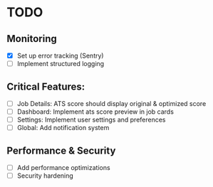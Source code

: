 # TODO

## Monitoring

- [x] Set up error tracking (Sentry)
- [ ] Implement structured logging

## Critical Features:

- [ ] Job Details: ATS score should display original & optimized score
- [ ] Dashboard: Implement ats score preview in job cards
- [ ] Settings: Implement user settings and preferences
- [ ] Global: Add notification system

## Performance & Security

- [ ] Add performance optimizations
- [ ] Security hardening
